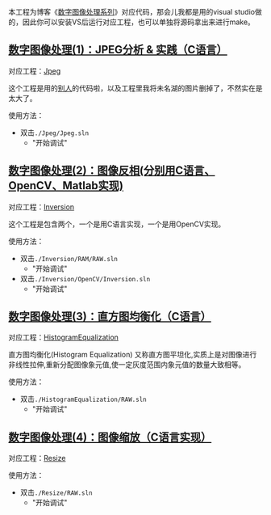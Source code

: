 本工程为博客《[数字图像处理系列](https://blog.csdn.net/zhaodongyu_ak47/category_10138770.html)》对应代码，那会儿我都是用的visual studio做的，因此你可以安装VS后运行对应工程，也可以单独将源码拿出来进行make。

## [数字图像处理(1)：JPEG分析 & 实践（C语言）](https://blog.csdn.net/ZhaoDongyu_AK47/article/details/106971801?spm=1001.2014.3001.5502)

对应工程：[Jpeg](./Jpeg/)

这个工程是用的[别人](http://thecodeway.com/blog/?p=69)的代码啦，以及工程里我将未名湖的图片删掉了，不然实在是太大了。

使用方法：
- 双击`./Jpeg/Jpeg.sln`
    - "开始调试"

## [数字图像处理(2)：图像反相(分别用C语言、OpenCV、Matlab实现)](https://blog.csdn.net/ZhaoDongyu_AK47/article/details/106972830?spm=1001.2014.3001.5502)

对应工程：[Inversion](./Inversion/)

这个工程是包含两个，一个是用C语言实现，一个是用OpenCV实现。

使用方法：
- 双击`./Inversion/RAM/RAW.sln`
    - "开始调试"
- 双击`./Inversion/OpenCV/Inversion.sln`
    - "开始调试"

## [数字图像处理(3)：直方图均衡化（C语言）](https://blog.csdn.net/ZhaoDongyu_AK47/article/details/106973312)

对应工程：[HistogramEqualization](./HistogramEqualization/)

直方图均衡化(Histogram Equalization) 又称直方图平坦化,实质上是对图像进行非线性拉伸,重新分配图像象元值,使一定灰度范围内象元值的数量大致相等。

使用方法：
- 双击`./HistogramEqualization/RAW.sln`
    - "开始调试"

## [数字图像处理(4)：图像缩放（C语言实现）](https://blog.csdn.net/ZhaoDongyu_AK47/article/details/106973433)

对应工程：[Resize](./Resize/)

使用方法：
- 双击`./Resize/RAW.sln`
    - "开始调试"
